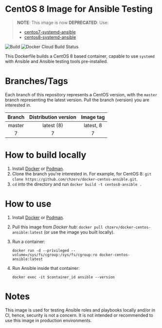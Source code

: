 # CentOS 8 Image for Ansible Testing

>**NOTE**: This image is now  **DEPRECATED**: Use:
>+ [centos7-systemd-ansible](https://github.com/chzerv/centos7-systemd-ansible)
>+ [centos8-systemd-ansible](https://github.com/chzerv/centos8-systemd-ansible)

![Build](https://github.com/chzerv/docker-centos-ansible/workflows/Build/badge.svg?branch=master)
![Docker Cloud Build Status](https://img.shields.io/docker/cloud/build/chzerv/docker-centos-ansible)

This Dockerfile builds a CentOS 8 based container, capable to use `systemd` with Ansible and Ansible 
testing tools pre-installed.

# Branches/Tags

Each branch of this repository represents a CentOS version, with the `master` branch representing the
latest version. Pull the branch (version) you are interested in.

| Branch | Distribution version | Image tag |
| :----: | :------------------: | :-------: |
| master | latest (8)           | latest, 8 |
| 7      | 7                    | 7         |

# How to build locally

1. Install [Docker](https://docs.docker.com/engine/install/) or [Podman](https://podman.io/getting-started/installation.html).
2. Clone the branch you're interested in. For example, for CentOS 8: `git clone https://github.com/chzerv/docker-centos-ansible.git`.
3. `cd` into the directory and run `docker build -t centos8-ansible .`

# How to use

1. Install [Docker](https://docs.docker.com/engine/install/) or [Podman](https://podman.io/getting-started/installation.html).
2. Pull this image from _Docker hub_: `docker pull chzerv/docker-centos-ansible:latest` (or use the 
   image you built locally).
3. Run a container:

   ```shell
   docker run -d --privileged --volume=/sys/fs/cgroup:/sys/fs/cgroup:ro docker-centos-ansible:latest
   ```

4. Run Ansible inside that container:

   ```shell
   docker exec -it $container_id ansible --version
   ```

# Notes

This image is used for testing Ansible roles and playbooks locally and/or in CI, hence, security is not
a concern. It is not intended or recommended to use this image in production environments.
